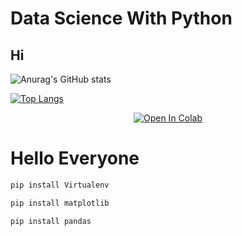 # Data Science With Python

## Hi

![Anurag's GitHub stats](https://github-readme-stats.vercel.app/api?username=chaiyapatoam&show_icons=true&theme=radical)

[![Top Langs](https://github-readme-stats.vercel.app/api/top-langs/?username=chaiyapatoam)](https://github.com/chaiyapatoam/github-readme-stats)


 <center>

 [![Open In Colab](https://colab.research.google.com/assets/colab-badge.svg)](https://colab.research.google.com/drive/1GbUNKg9sWo5t6Rnq3xtLNyDXxW_3nn_B?usp=sharing)
</center>

 # Hello Everyone

 ```py
pip install Virtualenv
```
```py
pip install matplotlib
```
```py
pip install pandas
```

